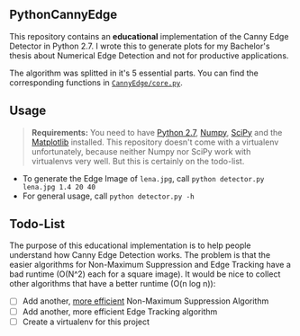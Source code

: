 PythonCannyEdge
----------------------

This repository contains an **educational** implementation of the Canny Edge Detector in Python 2.7. I wrote this to generate plots for my Bachelor's thesis about Numerical Edge Detection and not for productive applications. 

The algorithm was splitted in it's 5 essential parts. You can find the corresponding functions in [``CannyEdge/core.py``](CannyEdge/core.py). 


Usage
-----

> **Requirements:**
> You need to have [Python 2.7](https://www.python.org/), [Numpy](http://www.numpy.org/), [SciPy](https://www.scipy.org/) and the [Matplotlib](http://matplotlib.org/) installed.
> This repository doesn't come with a virtualenv unfortunately, because neither Numpy nor SciPy work with virtualenvs very well. But this is certainly on the todo-list.

- To generate the Edge Image of ``lena.jpg``, call `python detector.py lena.jpg 1.4 20 40`
- For general usage, call ``python detector.py -h``


Todo-List
---------

The purpose of this educational implementation is to help people understand how Canny Edge Detection works. The problem is that the easier algorithms for Non-Maximum Suppression and Edge Tracking have a bad runtime (O(N^2) each for a square image). It would be nice to collect other algorithms that have a better runtime (O(n log n)):

- [ ] Add another, [more efficient](https://pdfs.semanticscholar.org/52ca/4ed04d1d9dba3e6ae30717898276735e0b79.pdf) Non-Maximum Suppression Algorithm 
- [ ] Add another, more efficient Edge Tracking algorithm
- [ ] Create a virtualenv for this project
